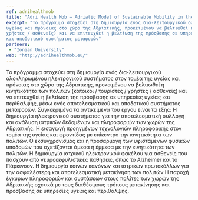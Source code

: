 ```yaml
---
ref: adrihealthmob
title: "Adri Health Mob – Adriatic Model of Sustainable Mobility in the health & Care Sector"
excerpt: "Το πρόγραμμα στοχεύει στη δημιουργία ενός δια-λειτουργικού ολοκληρωμένου ηλεκτρονικού συστήματος στον τομέα της 
υγείας και πρόνοιας στο χώρο της Αδριατικής, προκειμένου να βελτιωθεί η κινητικότητα των πολιτών (κάτοικοι / τουρίστες / 
χρήστες / ασθενείς) και να επιτευχθεί η βελτίωση της πρόσβασης σε υπηρεσίες υγείας και περίθαλψης, μέσω ενός αποτελεσματικού 
και αποδοτικού συστήματος μεταφορών"
partners:
 - "Ionian University"
web: "http://adrihealthmob.eu/"
---
```


Το πρόγραμμα στοχεύει στη δημιουργία ενός δια-λειτουργικού ολοκληρωμένου ηλεκτρονικού συστήματος στον τομέα της υγείας και 
πρόνοιας στο χώρο της Αδριατικής, προκειμένου να βελτιωθεί η κινητικότητα των πολιτών (κάτοικοι / τουρίστες / χρήστες / ασθενείς)
και να επιτευχθεί η βελτίωση της πρόσβασης σε υπηρεσίες υγείας και περίθαλψης, μέσω ενός αποτελεσματικού και αποδοτικού συστήματος
μεταφορών. Συγκεκριμένα τα αντικείμενα του έργου είναι τα εξής: Η δημιουργία ηλεκτρονικού συστήματος για την αποτελεσματική
συλλογή και ανάλυση ιατρικών δεδομένων και πληροφοριών των χωρών της Αδριατικής. Η εισαγωγή προηγμένων τεχνολογιών πληροφορικής
στον τομέα της υγείας και φροντίδας με επίκεντρο την κινητικότητα των πολιτών. Ο εκσυγχρονισμός και η προσαρμογή των υφιστάμενων
φυσικών υποδομών που σχετίζονται άμεσα ή έμμεσα με την κινητικότητα των πολιτών. Η δημιουργία ιατρικού ηλεκτρονικού φακέλου για 
ασθενείς που πάσχουν από νευροεκφυλιστικές παθήσεις, όπως το Alzheimer και το Πάρκινσον. Η δημιουργία κοινών κανόνων και ιατρικών
πρωτοκόλλων για την ασφαλέστερη και αποτελεσματική μετακίνηση των πολιτών Η παροχή έγκυρων πληροφοριών και συστάσεων στους
πολίτες των χωρών της Αδριατικής σχετικά με τους διαθέσιμους τρόπους μετακίνησης και πρόσβασης σε υπηρεσίες υγείας και περίθαλψης.
